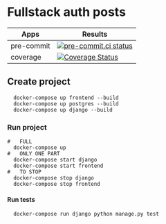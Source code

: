 <!-- markdownlint-disable MD033 MD022 MD001 MD041 -->
# Fullstack auth posts

| Apps       | Results                                                                                                                                                                                        |
| ---------- | ---------------------------------------------------------------------------------------------------------------------------------------------------------------------------------------------- |
| pre-commit | [![pre-commit.ci status](https://results.pre-commit.ci/badge/github/radthenone/fullstack-auth-posts/main.svg)](https://results.pre-commit.ci/latest/github/radthenone/fullstack-auth-posts/main) |
| coverage   | [![Coverage Status](https://coveralls.io/repos/github/radthenone/fullstack-auth-posts/badge.svg?branch=main)](https://coveralls.io/github/radthenone/fullstack-auth-posts?branch=main)           |


## Create project

```shell
  docker-compose up frontend --build
  docker-compose up postgres --build
  docker-compose up django --build
```

### Run project
```shell
#   FULL
  docker-compose up
#   ONLY ONE PART
  docker-compose start django
  docker-compose start frontend
#   TO STOP
  docker-compose stop django
  docker-compose stop frontend
```

#### Run tests
```shell
  docker-compose run django python manage.py test
```
